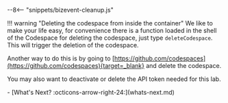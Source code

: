 --8<-- "snippets/bizevent-cleanup.js"


!!! warning "Deleting the codespace from inside the container"
    We like to make your life easy, for convenience there is a function loaded in the shell of the Codespace for deleting the codespace, just type `deleteCodespace`. This will trigger the deletion of the codespace.


Another way to do this is by going to [https://github.com/codespaces](https://github.com/codespaces){target=_blank} and delete the codespace.

You may also want to deactivate or delete the API token needed for this lab.

<div class="grid cards" markdown>
- [What's Next? :octicons-arrow-right-24:](whats-next.md)
</div>
